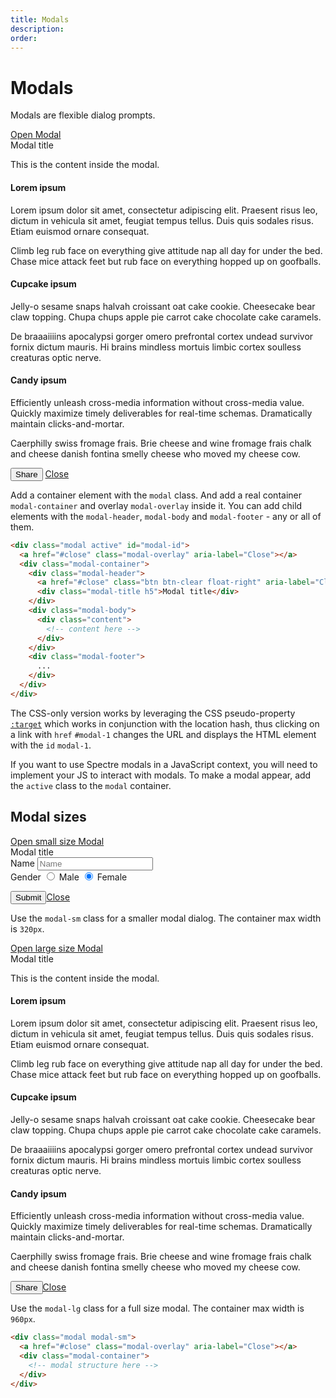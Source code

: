 ```yaml
---
title: Modals
description: 
order: 
---
```


# Modals

Modals are flexible dialog prompts.

<div class="vp-raw docs-demo columns">
  <div class="column">
    <a class="btn btn-primary" href="#example-modal-1"
      @click.prevent="$refs.modal1.classList.add('active')"
    >Open Modal</a>
    <div class="modal" id="example-modal-1" ref="modal1">
      <a class="modal-overlay" href="#modals-all" aria-label="Close" @click.prevent="$refs.modal1.classList.remove('active')"></a>
      <div class="modal-container">
        <div class="modal-header">
          <a class="btn btn-clear float-right" href="#modals-all" aria-label="Close"></a>
          <div class="modal-title h5">Modal title</div>
        </div>
        <div class="modal-body">
          <div class="content">
            <p>This is the content inside the modal.</p>
            <h4>Lorem ipsum</h4>
            <p>Lorem ipsum dolor sit amet, consectetur adipiscing elit. Praesent risus leo, dictum in vehicula sit amet, feugiat tempus tellus. Duis quis sodales risus. Etiam euismod ornare consequat.</p>
            <p>Climb leg rub face on everything give attitude nap all day for under the bed. Chase mice attack feet but rub face on everything hopped up on goofballs.</p>
            <h4>Cupcake ipsum</h4>
            <p>Jelly-o sesame snaps halvah croissant oat cake cookie. Cheesecake bear claw topping. Chupa chups apple pie carrot cake chocolate cake caramels.</p>
            <p>De braaaiiiins apocalypsi gorger omero prefrontal cortex undead survivor fornix dictum mauris. Hi brains mindless mortuis limbic cortex soulless creaturas optic nerve.</p>
            <h4>Candy ipsum</h4>
            <p>Efficiently unleash cross-media information without cross-media value. Quickly maximize timely deliverables for real-time schemas. Dramatically maintain clicks-and-mortar.</p>
            <p>Caerphilly swiss fromage frais. Brie cheese and wine fromage frais chalk and cheese danish fontina smelly cheese who moved my cheese cow.</p>
          </div>
        </div>
        <div class="modal-footer">
          <button class="btn btn-primary">Share</button>
          <a class="btn btn-link" href="#modals" @click.prevent="$refs.modal1.classList.remove('active')">Close</a>
        </div>
      </div>
    </div>
  </div>
</div>

Add a container element with the `modal` class. And add a real container `modal-container` and overlay `modal-overlay` inside it. You can add child elements with the `modal-header`, `modal-body` and `modal-footer` \- any or all of them.


```html
<div class="modal active" id="modal-id">
  <a href="#close" class="modal-overlay" aria-label="Close"></a>
  <div class="modal-container">
    <div class="modal-header">
      <a href="#close" class="btn btn-clear float-right" aria-label="Close"></a>
      <div class="modal-title h5">Modal title</div>
    </div>
    <div class="modal-body">
      <div class="content">
        <!-- content here -->
      </div>
    </div>
    <div class="modal-footer">
      ...
    </div>
  </div>
</div>
```

The CSS-only version works by leveraging the CSS pseudo-property [`:target`](https://developer.mozilla.org/en-US/docs/Web/CSS/:target) which works in conjunction with the location hash, thus clicking on a link with `href` `#modal-1` changes the URL and displays the HTML element with the `id` `modal-1`.

If you want to use Spectre modals in a JavaScript context, you will need to implement your JS to interact with modals. To make a modal appear, add the `active` class to the `modal` container.


## Modal sizes

<div class="vp-raw docs-demo columns">
  <div class="column col-6 col-xs-12">
    <a class="btn btn-primary" href="#example-modal-2"
      @click.prevent="$refs.modal2.classList.add('active')"
    >Open small size Modal</a>
    <div class="modal modal-sm" id="example-modal-2" ref="modal2">
      <a class="modal-overlay" href="#modals-sizes" aria-label="Close" @click.prevent="$refs.modal2.classList.remove('active')"></a>
      <div class="modal-container">
        <div class="modal-header"><a class="btn btn-clear float-right" href="#modals-sizes" aria-label="Close" @click.prevent="$refs.modal2.classList.remove('active')"></a>
          <div class="modal-title h5">Modal title</div>
        </div>
        <div class="modal-body">
          <div class="content">
            <form>
              <div class="form-group">
                <label class="form-label" for="input-example-7">Name</label>
                <input class="form-input" id="input-example-7" type="text" placeholder="Name">
              </div>
              <div class="form-group">
                <label class="form-label">Gender</label>
                <label class="form-radio">
                  <input type="radio" name="gender"><i class="form-icon"></i> Male
                </label>
                <label class="form-radio">
                  <input type="radio" name="gender" checked=""><i class="form-icon"></i> Female
                </label>
              </div>
            </form>
          </div>
        </div>
        <div class="modal-footer">
          <button class="btn btn-primary">Submit</button><a class="btn btn-link" href="#modals-sizes" aria-label="Close" @click.prevent="$refs.modal2.classList.remove('active')">Close</a>
        </div>
      </div>
    </div>
  </div>
</div>

Use the `modal-sm` class for a smaller modal dialog. The container max width is `320px`.

<div class="vp-raw docs-demo columns">
  <div class="column">
    <a class="btn btn-primary" href="#example-modal-2"
      @click.prevent="$refs.modal3.classList.add('active')"
    >Open large size Modal</a>
    <div class="modal modal-lg" id="example-modal-3" ref="modal3">
      <a class="modal-overlay" href="#modals-sizes" aria-label="Close" @click.prevent="$refs.modal3.classList.remove('active')"></a>
      <div class="modal-container">
        <div class="modal-header"><a class="btn btn-clear float-right" href="#modals-sizes" aria-label="Close" @click.prevent="$refs.modal3.classList.remove('active')"></a>
          <div class="modal-title h5">Modal title</div>
        </div>
        <div class="modal-body">
          <div class="content">
            <p>This is the content inside the modal.</p>
            <h4>Lorem ipsum</h4>
            <p>Lorem ipsum dolor sit amet, consectetur adipiscing elit. Praesent risus leo, dictum in vehicula sit amet, feugiat tempus tellus. Duis quis sodales risus. Etiam euismod ornare consequat.</p>
            <p>Climb leg rub face on everything give attitude nap all day for under the bed. Chase mice attack feet but rub face on everything hopped up on goofballs.</p>
            <h4>Cupcake ipsum</h4>
            <p>Jelly-o sesame snaps halvah croissant oat cake cookie. Cheesecake bear claw topping. Chupa chups apple pie carrot cake chocolate cake caramels.</p>
            <p>De braaaiiiins apocalypsi gorger omero prefrontal cortex undead survivor fornix dictum mauris. Hi brains mindless mortuis limbic cortex soulless creaturas optic nerve.</p>
            <h4>Candy ipsum</h4>
            <p>Efficiently unleash cross-media information without cross-media value. Quickly maximize timely deliverables for real-time schemas. Dramatically maintain clicks-and-mortar.</p>
            <p>Caerphilly swiss fromage frais. Brie cheese and wine fromage frais chalk and cheese danish fontina smelly cheese who moved my cheese cow.</p>
          </div>
        </div>
        <div class="modal-footer">
          <button class="btn btn-primary">Share</button><a class="btn btn-link" href="#modals-sizes" @click.prevent="$refs.modal3.classList.remove('active')">Close</a>
        </div>
      </div>
    </div>
  </div>
</div>

Use the `modal-lg` class for a full size modal. The container max width is `960px`.

```html
<div class="modal modal-sm">
  <a href="#close" class="modal-overlay" aria-label="Close"></a>
  <div class="modal-container">
    <!-- modal structure here -->
  </div>
</div>
```

<!-- @see https://github.com/spectre-org/spectre-docs/issues/17 -->
